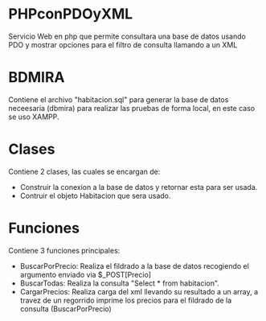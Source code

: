 # PHPconPDOyXML
Servicio Web en php que permite consultara una base de datos usando PDO y mostrar opciones para el filtro de consulta llamando a un XML

# BDMIRA
Contiene el archivo "habitacion.sql" para generar la base de datos neceesaria (dbmira) para realizar las pruebas de forma local, en este caso se uso XAMPP.

# Clases
Contiene 2 clases, las cuales se encargan de:

- Construir la conexion a la base de datos y retornar esta para ser usada.
- Contruir el objeto Habitacion que sera usado.

# Funciones

Contiene 3 funciones principales:
   
- BuscarPorPrecio: Realiza el fildrado a la base de datos recogiendo el argumento enviado via $_POST[Precio]
- BuscarTodas: Realiza la consulta "Select * from habitacion".
- CargarPrecios: Realiza carga del xml llevando su resultado a un array, a travez de un regorrido imprime los precios para el fildrado de la consulta (BuscarPorPrecio)


